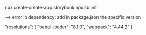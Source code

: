 npx create-create-app storybook
npx sb init

--> error in dependency: add in package.json the specific version

 "resolutions": {
    "babel-loader": "8.1.0",
    "webpack": "4.44.2"
  }
